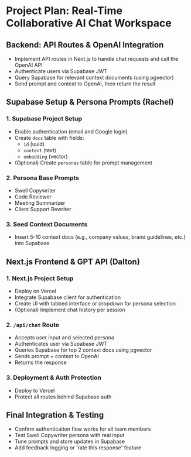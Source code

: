 # Project Plan: Real-Time Collaborative AI Chat Workspace

## Backend: API Routes & OpenAI Integration
- Implement API routes in Next.js to handle chat requests and call the OpenAI API
- Authenticate users via Supabase JWT
- Query Supabase for relevant context documents (using pgvector)
- Send prompt and context to OpenAI, then return the result

## Supabase Setup & Persona Prompts (Rachel)
### 1. Supabase Project Setup
- Enable authentication (email and Google login)
- Create `docs` table with fields:
  - `id` (uuid)
  - `content` (text)
  - `embedding` (vector)
- (Optional) Create `personas` table for prompt management

### 2. Persona Base Prompts
- Swell Copywriter
- Code Reviewer
- Meeting Summarizer
- Client Support Rewriter

### 3. Seed Context Documents
- Insert 5-10 context docs (e.g., company values, brand guidelines, etc.) into Supabase

## Next.js Frontend & GPT API (Dalton)
### 1. Next.js Project Setup
- Deploy on Vercel
- Integrate Supabase client for authentication
- Create UI with tabbed interface or dropdown for persona selection
- (Optional) Implement chat history per session

### 2. `/api/chat` Route
- Accepts user input and selected persona
- Authenticates user via Supabase JWT
- Queries Supabase for top 2 context docs using pgvector
- Sends prompt + context to OpenAI
- Returns the response

### 3. Deployment & Auth Protection
- Deploy to Vercel
- Protect all routes behind Supabase auth

## Final Integration & Testing
- Confirm authentication flow works for all team members
- Test Swell Copywriter persona with real input
- Tune prompts and store updates in Supabase
- Add feedback logging or 'rate this response' feature
